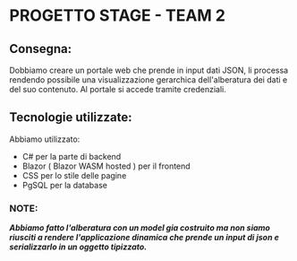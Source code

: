 # PROGETTO STAGE - TEAM 2

## Consegna:
Dobbiamo creare un portale web che prende in input dati JSON, li processa rendendo possibile una visualizzazione gerarchica dell'alberatura dei dati e del suo contenuto.
Al portale si accede tramite credenziali.

## Tecnologie utilizzate:
Abbiamo utilizzato:
- C# per la parte di backend 
- Blazor ( Blazor WASM hosted ) per il frontend
- CSS per lo stile delle pagine
- PgSQL per la database

### NOTE:
***Abbiamo fatto l'alberatura con un model gia costruito ma non siamo riusciti a rendere l'applicazione dinamica che prende un input di json e serializzarlo in un oggetto tipizzato.***

